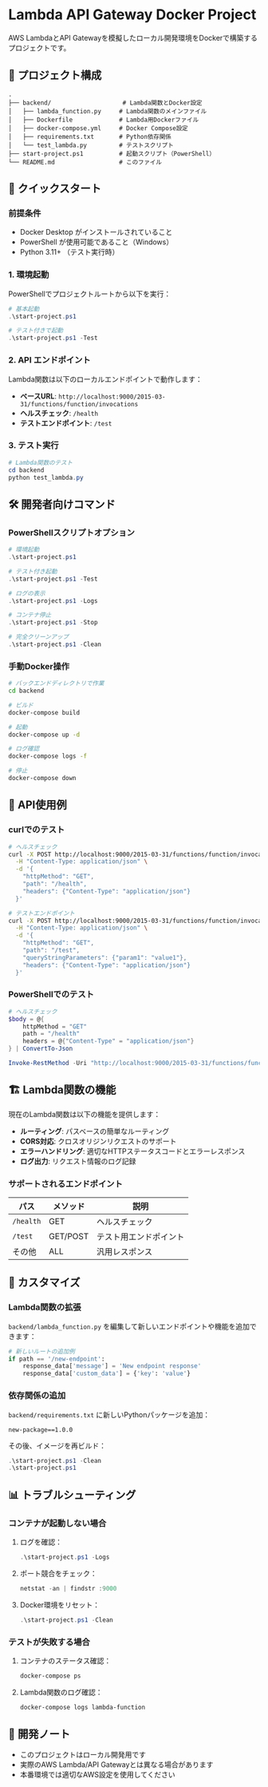 # Lambda API Gateway Docker Project

AWS LambdaとAPI Gatewayを模擬したローカル開発環境をDockerで構築するプロジェクトです。

## 📁 プロジェクト構成

```
.
├── backend/                    # Lambda関数とDocker設定
│   ├── lambda_function.py     # Lambda関数のメインファイル
│   ├── Dockerfile             # Lambda用Dockerファイル
│   ├── docker-compose.yml     # Docker Compose設定
│   ├── requirements.txt       # Python依存関係
│   └── test_lambda.py         # テストスクリプト
├── start-project.ps1          # 起動スクリプト（PowerShell）
└── README.md                  # このファイル
```

## 🚀 クイックスタート

### 前提条件

- Docker Desktop がインストールされていること
- PowerShell が使用可能であること（Windows）
- Python 3.11+ （テスト実行時）

### 1. 環境起動

PowerShellでプロジェクトルートから以下を実行：

```powershell
# 基本起動
.\start-project.ps1

# テスト付きで起動
.\start-project.ps1 -Test
```

### 2. API エンドポイント

Lambda関数は以下のローカルエンドポイントで動作します：

- **ベースURL**: `http://localhost:9000/2015-03-31/functions/function/invocations`
- **ヘルスチェック**: `/health`
- **テストエンドポイント**: `/test`

### 3. テスト実行

```powershell
# Lambda関数のテスト
cd backend
python test_lambda.py
```

## 🛠️ 開発者向けコマンド

### PowerShellスクリプトオプション

```powershell
# 環境起動
.\start-project.ps1

# テスト付き起動
.\start-project.ps1 -Test

# ログの表示
.\start-project.ps1 -Logs

# コンテナ停止
.\start-project.ps1 -Stop

# 完全クリーンアップ
.\start-project.ps1 -Clean
```

### 手動Docker操作

```bash
# バックエンドディレクトリで作業
cd backend

# ビルド
docker-compose build

# 起動
docker-compose up -d

# ログ確認
docker-compose logs -f

# 停止
docker-compose down
```

## 📡 API使用例

### curlでのテスト

```bash
# ヘルスチェック
curl -X POST http://localhost:9000/2015-03-31/functions/function/invocations \
  -H "Content-Type: application/json" \
  -d '{
    "httpMethod": "GET",
    "path": "/health",
    "headers": {"Content-Type": "application/json"}
  }'

# テストエンドポイント
curl -X POST http://localhost:9000/2015-03-31/functions/function/invocations \
  -H "Content-Type: application/json" \
  -d '{
    "httpMethod": "GET",
    "path": "/test",
    "queryStringParameters": {"param1": "value1"},
    "headers": {"Content-Type": "application/json"}
  }'
```

### PowerShellでのテスト

```powershell
# ヘルスチェック
$body = @{
    httpMethod = "GET"
    path = "/health"
    headers = @{"Content-Type" = "application/json"}
} | ConvertTo-Json

Invoke-RestMethod -Uri "http://localhost:9000/2015-03-31/functions/function/invocations" -Method POST -Body $body -ContentType "application/json"
```

## 🏗️ Lambda関数の機能

現在のLambda関数は以下の機能を提供します：

- **ルーティング**: パスベースの簡単なルーティング
- **CORS対応**: クロスオリジンリクエストのサポート
- **エラーハンドリング**: 適切なHTTPステータスコードとエラーレスポンス
- **ログ出力**: リクエスト情報のログ記録

### サポートされるエンドポイント

| パス | メソッド | 説明 |
|------|----------|------|
| `/health` | GET | ヘルスチェック |
| `/test` | GET/POST | テスト用エンドポイント |
| その他 | ALL | 汎用レスポンス |

## 🔧 カスタマイズ

### Lambda関数の拡張

`backend/lambda_function.py` を編集して新しいエンドポイントや機能を追加できます：

```python
# 新しいルートの追加例
if path == '/new-endpoint':
    response_data['message'] = 'New endpoint response'
    response_data['custom_data'] = {'key': 'value'}
```

### 依存関係の追加

`backend/requirements.txt` に新しいPythonパッケージを追加：

```
new-package==1.0.0
```

その後、イメージを再ビルド：

```powershell
.\start-project.ps1 -Clean
.\start-project.ps1
```

## 📊 トラブルシューティング

### コンテナが起動しない場合

1. ログを確認：
   ```powershell
   .\start-project.ps1 -Logs
   ```

2. ポート競合をチェック：
   ```powershell
   netstat -an | findstr :9000
   ```

3. Docker環境をリセット：
   ```powershell
   .\start-project.ps1 -Clean
   ```

### テストが失敗する場合

1. コンテナのステータス確認：
   ```bash
   docker-compose ps
   ```

2. Lambda関数のログ確認：
   ```bash
   docker-compose logs lambda-function
   ```

## 📝 開発ノート

- このプロジェクトはローカル開発用です
- 実際のAWS Lambda/API Gatewayとは異なる場合があります
- 本番環境では適切なAWS設定を使用してください